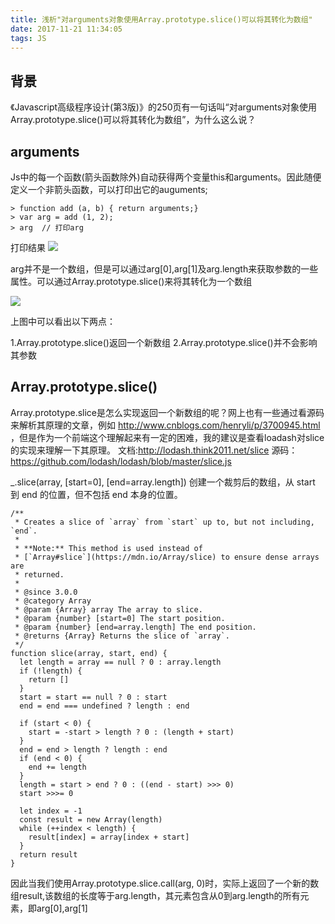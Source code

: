 ```yaml
---
title: 浅析"对arguments对象使用Array.prototype.slice()可以将其转化为数组"
date: 2017-11-21 11:34:05
tags: JS
---
```


## 背景
《Javascript高级程序设计(第3版)》的250页有一句话叫“对arguments对象使用Array.prototype.slice()可以将其转化为数组”，为什么这么说？

<!--more-->

## arguments
Js中的每一个函数(箭头函数除外)自动获得两个变量this和arguments。因此随便定义一个非箭头函数，可以打印出它的auguments;

```
> function add (a, b) { return arguments;}
> var arg = add (1, 2);
> arg  // 打印arg
```
打印结果
![](https://user-gold-cdn.xitu.io/2017/11/21/15fdc92725301f34?w=796&h=348&f=png&s=52299)

arg并不是一个数组，但是可以通过arg[0],arg[1]及arg.length来获取参数的一些属性。可以通过Array.prototype.slice()来将其转化为一个数组

![](https://user-gold-cdn.xitu.io/2017/11/21/15fdc993c8e020d5?w=882&h=578&f=png&s=85993)

上图中可以看出以下两点：

1.Array.prototype.slice()返回一个新数组
2.Array.prototype.slice()并不会影响其参数

## Array.prototype.slice()

Array.prototype.slice是怎么实现返回一个新数组的呢？网上也有一些通过看源码来解析其原理的文章，例如 http://www.cnblogs.com/henryli/p/3700945.html ，但是作为一个前端这个理解起来有一定的困难，我的建议是查看loadash对slice的实现来理解一下其原理。
文档:http://lodash.think2011.net/slice
源码：https://github.com/lodash/lodash/blob/master/slice.js

_.slice(array, [start=0], [end=array.length])
创建一个裁剪后的数组，从 start 到 end 的位置，但不包括 end 本身的位置。

```
/**
 * Creates a slice of `array` from `start` up to, but not including, `end`.
 *
 * **Note:** This method is used instead of
 * [`Array#slice`](https://mdn.io/Array/slice) to ensure dense arrays are
 * returned.
 *
 * @since 3.0.0
 * @category Array
 * @param {Array} array The array to slice.
 * @param {number} [start=0] The start position.
 * @param {number} [end=array.length] The end position.
 * @returns {Array} Returns the slice of `array`.
 */
function slice(array, start, end) {
  let length = array == null ? 0 : array.length
  if (!length) {
    return []
  }
  start = start == null ? 0 : start
  end = end === undefined ? length : end

  if (start < 0) {
    start = -start > length ? 0 : (length + start)
  }
  end = end > length ? length : end
  if (end < 0) {
    end += length
  }
  length = start > end ? 0 : ((end - start) >>> 0)
  start >>>= 0

  let index = -1
  const result = new Array(length)
  while (++index < length) {
    result[index] = array[index + start]
  }
  return result
}
```
因此当我们使用Array.prototype.slice.call(arg, 0)时，实际上返回了一个新的数组result,该数组的长度等于arg.length，其元素包含从0到arg.length的所有元素，即arg[0],arg[1]
